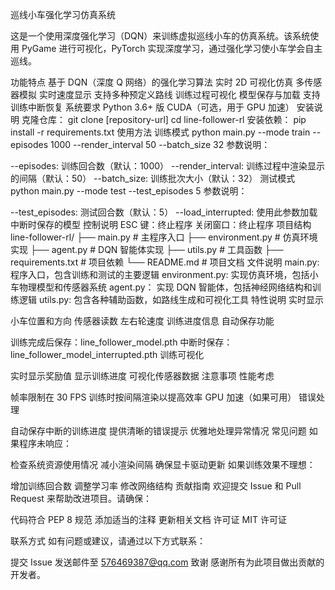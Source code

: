 巡线小车强化学习仿真系统

这是一个使用深度强化学习（DQN）来训练虚拟巡线小车的仿真系统。该系统使用 PyGame 进行可视化，PyTorch 实现深度学习，通过强化学习使小车学会自主巡线。

功能特点
基于 DQN（深度 Q 网络）的强化学习算法
实时 2D 可视化仿真
多传感器模拟
实时速度显示
支持多种预定义路线
训练过程可视化
模型保存与加载
支持训练中断恢复
系统要求
Python 3.6+ 版
CUDA（可选，用于 GPU 加速）
安装说明
克隆仓库：
git clone [repository-url]
cd line-follower-rl
安装依赖：
pip install -r requirements.txt
使用方法
训练模式
python main.py --mode train --episodes 1000 --render_interval 50 --batch_size 32
参数说明：

--episodes: 训练回合数（默认：1000）
--render_interval: 训练过程中渲染显示的间隔（默认：50）
--batch_size: 训练批次大小（默认：32）
测试模式
python main.py --mode test --test_episodes 5
参数说明：

--test_episodes: 测试回合数（默认：5）
--load_interrupted: 使用此参数加载中断时保存的模型
控制说明
ESC 键：终止程序
关闭窗口：终止程序
项目结构
line-follower-rl/
├── main.py          # 主程序入口
├── environment.py   # 仿真环境实现
├── agent.py         # DQN 智能体实现
├── utils.py         # 工具函数
├── requirements.txt # 项目依赖
└── README.md       # 项目文档
文件说明
main.py: 程序入口，包含训练和测试的主要逻辑
environment.py: 实现仿真环境，包括小车物理模型和传感器系统
agent.py： 实现 DQN 智能体，包括神经网络结构和训练逻辑
utils.py: 包含各种辅助函数，如路线生成和可视化工具
特性说明
实时显示

小车位置和方向
传感器读数
左右轮速度
训练进度信息
自动保存功能

训练完成后保存：line_follower_model.pth
中断时保存：line_follower_model_interrupted.pth
训练可视化

实时显示奖励值
显示训练进度
可视化传感器数据
注意事项
性能考虑

帧率限制在 30 FPS
训练时按间隔渲染以提高效率
GPU 加速（如果可用）
错误处理

自动保存中断的训练进度
提供清晰的错误提示
优雅地处理异常情况
常见问题
如果程序未响应：

检查系统资源使用情况
减小渲染间隔
确保显卡驱动更新
如果训练效果不理想：

增加训练回合数
调整学习率
修改网络结构
贡献指南
欢迎提交 Issue 和 Pull Request 来帮助改进项目。请确保：

代码符合 PEP 8 规范
添加适当的注释
更新相关文档
许可证
MIT 许可证

联系方式
如有问题或建议，请通过以下方式联系：

提交 Issue
发送邮件至 576469387@qq.com
致谢
感谢所有为此项目做出贡献的开发者。
